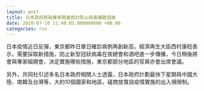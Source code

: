 ```yaml
---
layout: post
title: 日本政府將與專家開會商討防止病毒擴散措施　
date: 2020-07-10 11:49:02.000000000 +08:00
categories: rss
---
```


日本疫情近日反彈，東京都昨日單日確診病例再創新高，經濟再生大臣西村康稔表示，需要採取新措施，防止新型冠狀病毒在夜總會和酒吧進一步傳播，今日稍後將會與專家組開會，決定實施哪些措施，東京都部分地區的官員亦會出席會議。

另外，共同社引述多名日本政府相關人士透露，日本政府計劃最快下星期與中國大陸、南韓及台灣等，大約10個國家和地區，磋商放寬自疫情實施的出入境限制。
